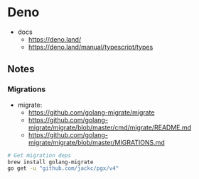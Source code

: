 # Deno

- docs
  - https://deno.land/
  - https://deno.land/manual/typescript/types

## Notes

### Migrations

- migrate:
  - https://github.com/golang-migrate/migrate
  - https://github.com/golang-migrate/migrate/blob/master/cmd/migrate/README.md
  - https://github.com/golang-migrate/migrate/blob/master/MIGRATIONS.md

```bash
# Get migration deps
brew install golang-migrate
go get -u "github.com/jackc/pgx/v4"
```
